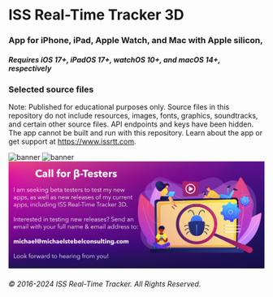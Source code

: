 #  ISS Real-Time Tracker 3D

### App for iPhone, iPad, Apple Watch, and Mac with Apple silicon, 
##### Requires iOS 17+, iPadOS 17+, watchOS 10+, and macOS 14+, respectively

### Selected source files
 
Note: Published for educational purposes only. Source files in this repository do not include resources, images, fonts, graphics, soundtracks, and certain other source files. API endpoints and keys have been hidden. The app cannot be built and run with this repository.
Learn about the app or get support at https://www.issrtt.com.

![banner](https://github.com/MDStebel/ISSRTT3D-Source-Selected/blob/6c2c1c696671147e2e663eb5bf7a1b8eeb0b6fed/Banner%20-%20ISS%20Real-Time%20Tracker%203D.png)
![banner]()
![banner](https://github.com/MDStebel/ISSRTT3D-Source-Selected/blob/afb3273a3790f2403a8e3cab3ec536dfffac3daa/Call%20for%20Beta%20Testers.png)


###### © 2016-2024 ISS Real-Time Tracker. All Rights Reserved.
